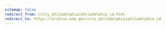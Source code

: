 ```yaml
---
sitemap: false 
redirect_from: /city_philadelphia/philadelphia_cd.html 
redirect_to: https://archive.ada.gov/city_philadelphia/philadelphia_cd.html 
---
```

